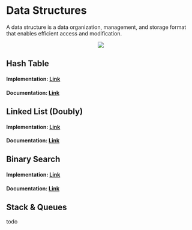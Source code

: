 # Data Structures
A data structure is a data organization, management, and storage format that enables efficient access and modification.

<p align="center">
  <img src="../assets/images/hash-table.jpg" />
</p>


## Hash Table
#### Implementation: [Link](implementation/HashTable.js)
#### Documentation: [Link](documentation/HashTable.md)


## Linked List (Doubly)
#### Implementation: [Link](implementation/LinkedList.js)
#### Documentation: [Link](documentation/LinkedList.md)


## Binary Search
#### Implementation: [Link](implementation/BinarySearch.js)
#### Documentation: [Link](documentation/BinarySearch.md)


## Stack & Queues
todo
